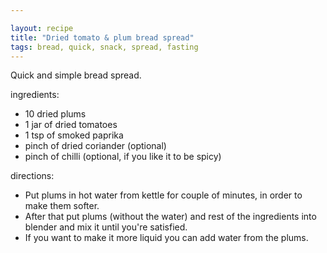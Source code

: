 ```yaml
---

layout: recipe
title: "Dried tomato & plum bread spread"
tags: bread, quick, snack, spread, fasting
---
```


Quick and simple bread spread.

ingredients:
- 10 dried plums
- 1 jar of dried tomatoes
- 1 tsp of smoked paprika
- pinch of dried coriander (optional)
- pinch of chilli (optional, if you like it to be spicy)

directions:
- Put plums in hot water from kettle for couple of minutes, in order to make them softer.
- After that put plums (without the water) and rest of the ingredients into blender and mix it until you're satisfied.
- If you want to make it more liquid you can add water from the plums.

